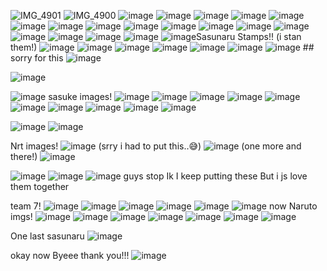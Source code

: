 ![IMG_4901](https://github.com/user-attachments/assets/73edc68a-f289-429d-8462-62809941dac5)
![IMG_4900](https://github.com/user-attachments/assets/2d30c88b-b0dc-4453-a3c2-cf92945124c4)
![image](https://i.postimg.cc/DzT5bcKv/tumblr-9d2c1e47f4a960ea6737836b3c917c8b-faf66db9-100.png)
![image](https://files.catbox.moe/tuzb96.gif)
![image](https://files.catbox.moe/rzjxa9.png)
![image](https://64.media.tumblr.com/defe3afa688a8a574a4b3bc123804e34/0d3c0d3b30e5ba58-f8/s100x200/60b4b8c6f7def13b30eef434857296760fa1ac8c.pnj)
![image](https://64.media.tumblr.com/92b66b9fabda221c3af8bc68ee778b15/814c37176a513030-bf/s100x200/d5ff01e80ed11512648d75de4fc39352ecffb2f5.pnj)
![image](https://i.postimg.cc/qvVCN9gQ/tumblr-bad6c20226b3e46830f5d3f14f0dc0cb-a9253054-100.png)
![image](https://i.postimg.cc/tTVgh24V/4soyy4.png)
![image](https://i.postimg.cc/d1qF5Fvd/inmpkr.gif)
![image](https://i.postimg.cc/HxypJzpv/f3a6is.gif)
![image](https://i.postimg.cc/ZKF5Fw61/ii5fjk.png)
![image](https://i.postimg.cc/ZYvFNKLW/mnfojg.gif)
![image](https://i.postimg.cc/YqcXk4rb/38.png)
![image](https://i.postimg.cc/Y2QPvNyJ/95.webp)
![image](https://i.postimg.cc/hGKbvx61/11.png)
![image](https://64.media.tumblr.com/18efec6e8145249b5819c527f21df367/a2c22d45d485e6f7-52/s100x200/a6ed2c00d0138bd1ae451123f09caf40800ddf4c.gifv)
![image](https://64.media.tumblr.com/1aa66a56db7b0f3f2d4234bc5b2579a8/2078da70eb74e1c0-a1/s100x200/203a65381edb1b550de34870e62a494062bcbd75.webp)
![image](https://images-wixmp-ed30a86b8c4ca887773594c2.wixmp.com/f/dafb6d73-2160-495a-ae20-b3f50082b6ff/d15jm3t-9ac8dfe0-7d9f-4d0a-926d-25fbf62b173e.gif?token=eyJ0eXAiOiJKV1QiLCJhbGciOiJIUzI1NiJ9.eyJzdWIiOiJ1cm46YXBwOjdlMGQxODg5ODIyNjQzNzNhNWYwZDQxNWVhMGQyNmUwIiwiaXNzIjoidXJuOmFwcDo3ZTBkMTg4OTgyMjY0MzczYTVmMGQ0MTVlYTBkMjZlMCIsIm9iaiI6W1t7InBhdGgiOiJcL2ZcL2RhZmI2ZDczLTIxNjAtNDk1YS1hZTIwLWIzZjUwMDgyYjZmZlwvZDE1am0zdC05YWM4ZGZlMC03ZDlmLTRkMGEtOTI2ZC0yNWZiZjYyYjE3M2UuZ2lmIn1dXSwiYXVkIjpbInVybjpzZXJ2aWNlOmZpbGUuZG93bmxvYWQiXX0.fhsJnCIXK0XruJjNg-dDZ5xHrcz_pGPEt6LLEjvg-D4)
![image](https://64.media.tumblr.com/ec0a9c5a8c16f6d79e85b5ef91019343/e0a81fd32df4ce55-b0/s100x200/51b845183da5a3d215655b5194963f40cd695d0e.gifv)Sasunaru Stamps!! (i stan them!)
![image](https://64.media.tumblr.com/f3684b3d0572fc8e333b736995b4bed4/0c9d6b33bcece83c-27/s100x200/46001306742557758f0f023ec2448648bd64836e.gifv)
![image](https://64.media.tumblr.com/f43b24db9e28229ffc5ca8d0af7b2f30/0c9d6b33bcece83c-b2/s100x200/d5bb909bc5c28cc27d9327876118623dd3287b69.pnj)
![image](https://64.media.tumblr.com/1ec8bf3c90bb8c721c81982b2fb8ab37/0c9d6b33bcece83c-c3/s100x200/5fdae3dcbee4f62159447cc1cda7971fac7fd498.gifv)
![image](https://64.media.tumblr.com/3157443e7f9ed83bbd2ec11f8b80f721/0c9d6b33bcece83c-27/s100x200/1519fa7ea75393c67e7ffb3c2c50356cbaa91c71.gifv)
![image](https://64.media.tumblr.com/559d40d9ce84bf74592ef9ad461008d2/3e50603728b5b05a-cb/s75x75_c1/ed3879e223cfa3c6a2f5daf55d6592ccac246897.gifv)
![image](https://64.media.tumblr.com/fb2f260d9e2bb0d9b5cb773ee48ca62c/3e50603728b5b05a-c0/s100x200/30f76051a985bfe221d4b792f3429a9c7a238d58.jpg)
![image](https://64.media.tumblr.com/36c07a66d67915ea428f2c4978e0a566/3e50603728b5b05a-ee/s100x200/77b5bf60ccaeb523befddcb519c0c37bed4c2b49.gifv) ## sorry for this
![image](https://64.media.tumblr.com/817ff67e9c2fc3b9b4e0683c81f5edc8/3e50603728b5b05a-f8/s100x200/552616b55bbd4eb0b08b10833cf0d2db0fbfeb2c.gifv)

![image](https://64.media.tumblr.com/2477a9683efdb8be638c89a558ee4fed/89eff283b348979f-88/s400x600/ebad58449f7076c1a25327af513f456a8669395d.gifv)

![image](https://64.media.tumblr.com/036e48cbf58a25d6f535bf3dc5505610/1a189060694830cd-9c/s100x200/973d02acaafad734c14654770b36c8270164f1f2.jpg)
          sasuke images!
![image](https://64.media.tumblr.com/2ec8bb89348827b6897cda74ac970158/1969d3fd22d19101-70/s100x200/614ad02acd77eb9730e54767a866c12a36ec8ffc.gifv)
![image](https://64.media.tumblr.com/c2e3cd3ed0e6d15358e4b24dfbce383c/1969d3fd22d19101-a6/s100x200/98a32363e89b2fdabfd925251beb8597c16ff783.jpg)
![image](https://64.media.tumblr.com/fd9d11fd27dfcc7964ef3486b58d0032/1969d3fd22d19101-d2/s100x200/17318596cf9667c8b93ae0ae8411b3e125e39703.pnj)
![image](https://64.media.tumblr.com/22a289173eb83bec9549cfef402d847b/1969d3fd22d19101-87/s100x200/ac9d741fb1ed839555129a2fc0cfecad9ef9d7b6.gifv)
![image](https://64.media.tumblr.com/83a1d446999a2b9de5577f1e7e75533c/f7622c48ebb580cd-b3/s100x200/569fda2a833811f4cdf50b2d3c8f4cd087981d3c.jpg)
![image](https://64.media.tumblr.com/081ea405bf5052c266d107cc220e7210/f7622c48ebb580cd-1d/s100x200/7a324d78fa5e2f76c7000644438c37c34778b839.pnj)
![image](https://64.media.tumblr.com/fdbfbb0258d5e16a814b2dcbd59a2536/f7622c48ebb580cd-2a/s100x200/7f452522a33a80abeafc372ab010138e33d3054b.pnj)
![image](https://64.media.tumblr.com/f243f281a5376521ab2bf85057424946/b98cc82339bd46c3-b9/s100x200/13ccec1f18454610d4e831e14afbce412c17e856.jpg)
![image](https://64.media.tumblr.com/149eddb66220a76eff6a247c7c63e63e/b98cc82339bd46c3-d9/s100x200/b5acdd3fd90d73e9ac5e3d7174d47da1b305123a.gifv)
![image](https://64.media.tumblr.com/70d549f6fec7ff86ea524792ae2da389/b98cc82339bd46c3-11/s100x200/7bd5059f7b7fd8638a6e360129203d897abd8fa8.jpg)

![image](https://64.media.tumblr.com/1a7a46a933825c99732690cce776624f/f7622c48ebb580cd-d5/s500x750/1be0d1984ef106e7b6f21d8452e9da5b5c150436.jpg)
![image](https://64.media.tumblr.com/d91f867427169f9dc8f0d8001e5e5ba1/768dd4f679162cb3-e3/s1280x1920/798353f55d27ba2395310f0ec5337cab2541f01b.jpg)

  Nrt images!
![image](https://64.media.tumblr.com/92ddb9deae14955d4006be7744e8f7b8/955ded49c6a25c7d-db/s1280x1920/857fca6b00c5a568adb6b1a3071eab7e92224d65.jpg)
(srry i had to put this..😅)
![image](https://64.media.tumblr.com/53f9875d45fae708efc81572223e9b51/b2cb8c99f08ab124-70/s1280x1920/a635578c3590dcc660b0d89c04c15e83904265cc.pnj)
(one more and there!)
![image](https://64.media.tumblr.com/ae9751a1c90a9dfd9eda97d5f0650d22/4c9a613b60d63ad4-06/s500x750/83d654fef6648e438408230257edea71f73af465.pnj)

![image](https://64.media.tumblr.com/523831717edd8b6a7a1c396db48fd81c/b81673341ae28ed2-57/s75x75_c1/09730e3abd1567374c77e0ac7ea9310836f6eb09.gifv)
![image](https://64.media.tumblr.com/eb3dfc5c2be19876f41120a790875b36/6f53b0ab79a71bed-68/s100x200/d27c97960a8f565ef16f81491c5aed45fac697fe.gifv)
![image](https://64.media.tumblr.com/9305991405b2c5d89678d80c11a26eea/6f53b0ab79a71bed-0f/s100x200/096c1519722e8247279b7d530d3d19ffb303e1e0.gifv)
guys stop Ik I keep putting these But i js love them together 

team 7!
![image](https://64.media.tumblr.com/47abc47e45e9ef5ad72eaac618c3e4c9/36ddbbe6552f81d0-ba/s100x200/64af92e06e679425019182c917c5db4f383b19cc.jpg)
![image](https://64.media.tumblr.com/3662b03d29edd9d4947aae72d3b3f85a/36ddbbe6552f81d0-e0/s100x200/0e239df07bd23a6f12045e5b977abbf016c6488c.gifv)
![image](https://64.media.tumblr.com/7f95e5c8dea1057353fcd0d9b0d86e3d/36ddbbe6552f81d0-f3/s100x200/cab60d73e280f36642bd5d855f633d19fca67236.jpg)
![image](https://64.media.tumblr.com/dd4305bd1c8214e98a9c794891e34386/36ddbbe6552f81d0-c2/s100x200/2d94511cfce7860fa826b14131efef47776d4d52.pnj)
![image](https://64.media.tumblr.com/94bcb2f2df68128008adea11abf0f418/36ddbbe6552f81d0-fb/s75x75_c1/b0ed2e694ae9a3621e51403647b7f74df87d5450.jpg)
![image](https://64.media.tumblr.com/4eb3e08b3eebcc83faf36856486b4696/c0d71cc3e11e8cec-a5/s100x200/42679891113e6791948e11be336e7df05680f2b8.jpg)
now Naruto imgs!
![image](https://64.media.tumblr.com/97db342eb641a9cd3070243d7ab29e01/c3c142b1f1730cc2-6e/s100x200/2f3d5479e056a237f2f550cda2e29377cf126fc1.gifv)
![image](https://64.media.tumblr.com/a4c40353e02c03245c7c916e4d2d3df6/c3c142b1f1730cc2-95/s100x200/628350c711e351554bb0596714e83e56f63ad434.jpg)
![image](https://64.media.tumblr.com/b334ee55cc6e6f28dc08bfa139bbca88/c3c142b1f1730cc2-b3/s100x200/ac6c9aa8527371b002baf22fc47fb46bd658135f.gifv)
![image](https://64.media.tumblr.com/09b4db5280c2655249a6a3623d30f592/c3c142b1f1730cc2-cd/s100x200/5f2d5bbcdab8085b97ceaea12d021926a2f30706.pnj)
![image](https://64.media.tumblr.com/2a074561df161e9430c7b4b242e99301/c3c142b1f1730cc2-9e/s100x200/5c3986aae2f1507a529dba6e10a633a854db2719.gifv)
![image](https://64.media.tumblr.com/e8560f6905dc63aaac52b1e2a87726ad/c3c142b1f1730cc2-ad/s100x200/75f36fa970294eab9af6c31fee5694ca2bfaf20f.jpg)
![image](https://64.media.tumblr.com/83439d89febd682f8b852f1931458d35/c3c142b1f1730cc2-c5/s100x200/82b2e4f3462e81e871113da36deb953ddc266d98.gifv)

One last sasunaru
![image](https://64.media.tumblr.com/b37d5b8bc794d63aae1d59a5cfd7100d/93b14f5d28ae4121-43/s100x200/524a17ffa5664bae2f45658f8996417e4bb5f4dd.gifv)

okay now Byeee thank you!!!
![image](https://64.media.tumblr.com/23209b5402693d12546edd040fe7b89c/fa9109f58502ff3b-af/s250x400/376cf59faca4ef98fc82878ea253fa82997e9ced.gifv)



